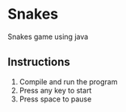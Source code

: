 # Snakes
Snakes game using java 

## Instructions
1. Compile and run the program 
1. Press any key to start
1. Press space to pause
